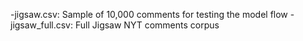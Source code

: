 -jigsaw.csv: Sample of 10,000 comments for testing the model flow 
-jigsaw_full.csv: Full Jigsaw NYT comments corpus
